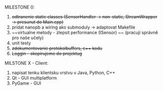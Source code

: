 MILESTONE 0:
  1. ~~odtranenie static classes (SensorHandler -> non-static, StreamWrapper -> presunut do Main.cpp)~~
  1. pridat nanopb a wiring ako submoduly -> adaptovat Makefile
  1.  ~~virtualne metody - zlepsit performance (ISensor) ~~ (pracují správně pro naše učely)
  1. unit testy
  1. ~~zdokumentovanie protokolbuffers, c++ kodu~~
  1. ~~Loggin - skopirujeme do projektug~~

MILSTONE X - Client:
  1. napisat tenku klientsku vrstvu v Java, Python, C++
  1. Qt - GUI multiplatform
  1. PyGame - GUI
 
